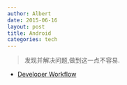 ```yaml
---
author: Albert
date: 2015-06-16
layout: post
title: Android
categories: tech
---
```


> 发现并解决问题,做到这一点不容易.

* [Developer Workflow](https://developer.android.com/tools/workflow/index.html)
